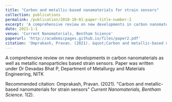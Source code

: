 ```yaml
---
title: "Carbon and metallic-based nanomaterials for strain sensors"
collection: publications
permalink: /publication/2010-10-01-paper-title-number-2
excerpt: 'A comprehensive review on new developments in carbon nanomaterials as well as metallic nanoparticles based strain sensors. Paper was written under Dr Devadas Bhat P, Department of Metallurgy and Materials Engineering, NITK'
date: 2021-1-1
venue: 'Current Nanomaterials, Bentham Science'
paperurl: 'http://academicpages.github.io/files/paper2.pdf'
citation: 'Omprakash, Pravan. (2021). &quot;Carbon and metallic-based nanomaterials for strain sensors.&quot; <i>Current Nanomaterials, Bentham Science</i>. 1(2).'
---
```

A comprehensive review on new developments in carbon nanomaterials as well as metallic nanoparticles based strain sensors. Paper was written under Dr Devadas Bhat P, Department of Metallurgy and Materials Engineering, NITK

Recommended citation: Omprakash, Pravan. (2021). "Carbon and metallic-based nanomaterials for strain sensors" <i>Current Nanomaterials, Bentham Science</i>. 1(2).
